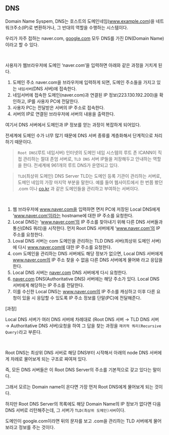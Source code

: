 ## DNS

Domain Name Syspem, DNS는 호스트의 도메인네임(www.example.com)을 네트워크주소(IP)로 변환하거나, 그 반대의 역할을 수행하는 시스템이다.

우리가 자주 접하는 naver.com, [google.com](http://google.com) 모두 DNS를 가진 DN(Domain Name)이라고 할 수 있다.

<br />

사용자가 웹브라우저에 도메인 ‘naver.com’을 입력하면 아래와 같은 과정을 거치게 된다.

1. 도메인 주소 naver.com을 브라우저에 입력하게 되면, 도메인 주소들을 가지고 있는 `네임서버`(DNS 서버)에 접속한다.
2. 네임서버에 접속한 도메인(naver.com)과 연결된 IP 정보(223.130.192.200)을 확인하고, IP를 사용자 PC에 전달한다.
3. 사용자 PC는 전달받은 서버의 IP 주소로 접속한다.
4. 서버의 IP로 연결된 브라우저에 서버의 내용을 출력한다.

여기서 DNS 서버에서 도메인과 IP 정보를 얻는 과정이 복잡하게 되어있다.

전세계에 도메인 수가 너무 많기 때문에 DNS 서버 종류를 계층화해서 단계적으로 처리하기 때문이다.

> `Root DNS`(루트 네임서버)
> 인터넷의 도메인 네임 시스템의 루트 존
> ICANN이 직접 관리하는 절대 존엄 서버로, `TLD DNS` 서버 IP들을 저장해두고 안내하는 역할을 한다.
> 전세계에 961개의 루트 DNS가 운영되고 있다.

> `TLD`(최상위 도메인) DNS Server
> TLD는 도메인 등록 기관이 관리하는 서버로, 도메인 네임의 가장 마지막 부분을 말한다. 예를 들어 웹사이트에서 한 번쯤 봤던 .com 이나 [co.kr](http://co.kr) 과 같은 도메인들을 관리하고 부여하는 서버이다.

<br />

1. 웹 브라우저에 www.naver.com을 입력하면 면저 PC에 저장된 Local DNS에게 ‘www.naver.com’이라는 hostname에 대한 IP 주소를 요청한다.
2. Local DNS는 ‘www.naver.com’의 IP 주소를 찾아내기 위해 다른 DNS 서버들과 통신(DNS 쿼리)을 시작한다.
   먼저 Root DNS 서버에게 ‘www.naver.com’의 IP 주소를 요청한다.
3. Loval DNS 서버는 com 도메인을 관리하는 TLD DNS 서버(최상위 도메인 서버)에 다시 www.naver.com에 대한 IP 주소를 요청한다.
4. com 도메인을 관리하는 DNS 서버에도 해당 정보가 없으면, Local DNS 서버에게 www.naver.com의 IP 주소 찾을 수 없음 다른 DNS 서버에게 물어봐 라고 응답을 한다.
5. Local DNS 서버는 [naver.com](http://naver.com) DNS 서버에게 다시 요청한다.
6. [naver.com](http://naver.com) DNS(Authoritative DNS) 서버에는 해당 주소가 있다. Local DNS 서버에게 해당하는 IP 주소를 전달한다.
7. 이를 수신한 Local DNS는 www.naver.com의 IP 주소를 캐싱하고 이후 다른 요청이 있을 시 응답할 수 있도록 IP 주소 정보를 단말(PC)에 전달해준다.

[과정]

Local DNS 서버가 여러 DNS 서버에 차례대로 (Root DNS 서버 → TLD DNS 서버 → Authoritative DNS 서버)요청을 하여 그 답을 찾는 과정을 `재귀적 쿼리(Recursive Query)`라고 부른다.

<br />

Root DNS는 최상위 DNS 서버로 해당 DNS부터 시작해서 아래의 node DNS 서버에게 차례로 물어보게 되는 구조로 짜여져 있다.

즉, 모든 DNS 서버들은 이 Root DNS Server의 주소를 기본적으로 갖고 있다는 말이다.

그래서 모르는 Domain name이 온다면 가장 먼저 Root DNS에게 물어보게 되는 것이다.

하지만 Root DNS Server의 목록에도 해당 Domain Name의 IP 정보가 없다면 다음 DNS 서버로 리턴해주는데, 그 서버가 `TLD(최상위 도메인)서버`이다.

도메인이 google.com이라면 뒤의 문자를 보고 .com을 관리하는 TLD 서버에게 물어보라고 정보를 주는 것이다.
